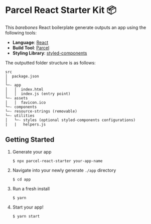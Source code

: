 # Parcel React Starter Kit 📦

This _barebones_ React boilerplate generate outputs an app using the following tools:

- **Language**: [React](https://reactjs.org)
- **Build Tool**: [Parcel](https://parceljs.org)
- **Styling Library**: [styled-components](https://www.styled-components.com)

The outputted folder structure is as follows:

```
src
│  package.json
│
└─- app
│   │  index.html
│   │  index.js (entry point)
└─- assets
│   │  favicon.ico
└─- components
└─- resource-strings (removable)
└─- utilities
│   └─- styles (optional styled-components configurations)
|   |   helpers.js
```

## Getting Started

1. Generate your app 
    ```shell
    $ npx parcel-react-starter your-app-name
    ```

2. Navigate into your newly generate `./app` directory
    ```shell
    $ cd app
    ```
3. Run a fresh install
    ```shell
    $ yarn
    ```

4. Start your app!
    ```shell
    $ yarn start
    ```
